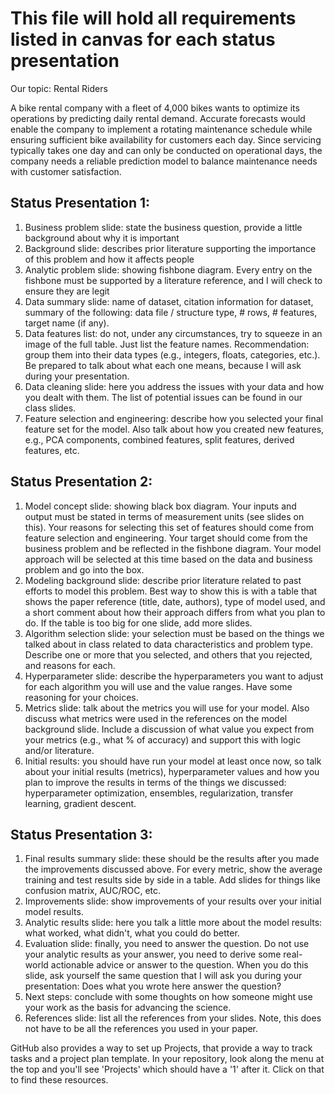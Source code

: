 # This file will hold all requirements listed in canvas for each status presentation

Our topic: Rental Riders

A bike rental company with a fleet of 4,000 bikes wants to optimize its operations by predicting daily rental demand. Accurate forecasts would enable the company to implement a rotating maintenance schedule while ensuring sufficient bike availability for customers each day. Since servicing typically takes one day and can only be conducted on operational days, the company needs a reliable prediction model to balance maintenance needs with customer satisfaction.

## Status Presentation 1:
1. Business problem slide: state the business question, provide a little background about why it is important
2. Background slide: describes prior literature supporting the importance of this problem and how it affects people
3. Analytic problem slide: showing fishbone diagram. Every entry on the fishbone must be supported by a literature reference, and I will check to ensure they are legit
4. Data summary slide: name of dataset, citation information for dataset, summary of the following: data file / structure type, # rows, # features, target name (if any).
5. Data features list: do not, under any circumstances, try to squeeze in an image of the full table. Just list the feature names. Recommendation: group them into their data types (e.g., integers, floats, categories, etc.). Be prepared to talk about what each one means, because I will ask during your presentation.
6. Data cleaning slide: here you address the issues with your data and how you dealt with them. The list of potential issues can be found in our class slides.
7. Feature selection and engineering: describe how you selected your final feature set for the model. Also talk about how you created new features, e.g., PCA components, combined features, split features, derived features, etc. 

## Status Presentation 2:
1. Model concept slide: showing black box diagram. Your inputs and output must be stated in terms of measurement units (see slides on this). Your reasons for selecting this set of features should come from feature selection and engineering. Your target should come from the business problem and be reflected in the fishbone diagram. Your model approach will be selected at this time based on the data and business problem and go into the box.
2. Modeling background slide: describe prior literature related to past efforts to model this problem. Best way to show this is with a table that shows the paper reference (title, date, authors), type of model used, and a short comment about how their approach differs from what you plan to do. If the table is too big for one slide, add more slides. 
3. Algorithm selection slide: your selection must be based on the things we talked about in class related to data characteristics and problem type. Describe one or more that you selected, and others that you rejected, and reasons for each. 
4. Hyperparameter slide: describe the hyperparameters you want to adjust for each algorithm you will use and the value ranges. Have some reasoning for your choices.
5. Metrics slide: talk about the metrics you will use for your model. Also discuss what metrics were used in the references on the model background slide. Include a discussion of what value you expect from your metrics (e.g., what % of accuracy) and support this with logic and/or literature.
6. Initial results: you should have run your model at least once now, so talk about your initial results (metrics), hyperparameter values and how you plan to improve the results in terms of the things we discussed: hyperparameter optimization, ensembles, regularization, transfer learning, gradient descent.

## Status Presentation 3:
1. Final results summary slide: these should be the results after you made the improvements discussed above. For every metric, show the average training and test results side by side in a table. Add slides for things like confusion matrix, AUC/ROC, etc.
2. Improvements slide: show improvements of your results over your initial model results.
3. Analytic results slide: here you talk a little more about the model results: what worked, what didn't, what you could do better.
4. Evaluation slide: finally, you need to answer the question. Do not use your analytic results as your answer, you need to derive some real-world actionable advice or answer to the question. When you do this slide, ask yourself the same question that I will ask you during your presentation: Does what you wrote here answer the question?
5. Next steps: conclude with some thoughts on how someone might use your work as the basis for advancing the science.
6. References slide: list all the references from your slides. Note, this does not have to be all the references you used in your paper.

<p>GitHub also provides a way to set up Projects, that provide a way to track tasks and a project plan template. In your repository, look along the menu at the top and you'll see 'Projects' which should have a '1' after it. Click on that to find these resources.